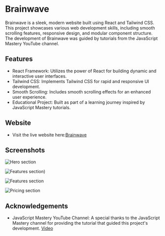 
# Brainwave

Brainwave is a sleek, modern website built using React and Tailwind CSS. This project showcases various web development skills, including smooth scrolling features, responsive design, and modular component structure. The development of Brainwave was guided by tutorials from the JavaScript Mastery YouTube channel.

## Features

- React Framework: Utilizes the power of React for building dynamic and interactive user interfaces.
- Tailwind CSS: Implements Tailwind CSS for rapid and responsive UI development.
- Smooth Scrolling: Includes smooth scrolling effects for an enhanced user experience.
- Educational Project: Built as part of a learning journey inspired by JavaScript Mastery tutorials.

## Website

 - Visit the live website here:[Brainwave](brainwave-practice.vercel.app)

## Screenshots

![Hero section](https://github.com/wathsalaMadanasinghe/brainwave_practice/assets/139425394/243793c1-57f6-4d03-933d-8fa4d0282265)

![Features section)](https://github.com/wathsalaMadanasinghe/brainwave_practice/assets/139425394/6c42037f-866f-4350-aac6-6ec57d4aeec9)

![Features section](https://github.com/wathsalaMadanasinghe/brainwave_practice/assets/139425394/dcf7d0c0-7f48-4e49-b3cd-246a02865e64)

![Pricing section](https://github.com/wathsalaMadanasinghe/brainwave_practice/assets/139425394/6c0b9c5b-a12c-4466-aaa0-2c40e2e87727)

## Acknowledgements

 - JavaScript Mastery YouTube Channel: A special thanks to the JavaScript Mastery channel for providing the tutorial that guided this project's development.
[Video](https://youtu.be/B91wc5dCEBA?si=6Q1n2uKr0qaTuOdO)
 
